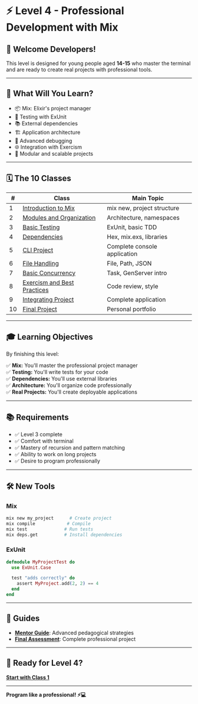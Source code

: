 # ⚡ Level 4 - Professional Development with Mix

## 👋 Welcome Developers!

This level is designed for young people aged **14-15** who master the terminal and are ready to create real projects with professional tools.

---

## 🎯 What Will You Learn?

* 📦 Mix: Elixir's project manager
* 🧪 Testing with ExUnit
* 📚 External dependencies
* 🏗️ Application architecture
* 🔧 Advanced debugging
* 🌐 Integration with Exercism
* 🚀 Modular and scalable projects

---

## 🗓️ The 10 Classes

| # | Class | Main Topic |
|---|-------|------------|
| 1 | [Introduction to Mix](classes/class_01_intro_to_mix.md) | mix new, project structure |
| 2 | [Modules and Organization](classes/class_02_modules_and_organization.md) | Architecture, namespaces |
| 3 | [Basic Testing](classes/class_03_basic_testing.md) | ExUnit, basic TDD |
| 4 | [Dependencies](classes/class_04_dependencies.md) | Hex, mix.exs, libraries |
| 5 | [CLI Project](classes/class_05_cli_project.md) | Complete console application |
| 6 | [File Handling](classes/class_06_file_handling.md) | File, Path, JSON |
| 7 | [Basic Concurrency](classes/class_07_basic_concurrency.md) | Task, GenServer intro |
| 8 | [Exercism and Best Practices](classes/class_08_exercism_practices.md) | Code review, style |
| 9 | [Integrating Project](classes/class_09_integrating_project.md) | Complete application |
| 10 | [Final Project](classes/class_10_final_project.md) | Personal portfolio |

---

## 🎓 Learning Objectives

By finishing this level:

✅ **Mix:** You'll master the professional project manager  
✅ **Testing:** You'll write tests for your code  
✅ **Dependencies:** You'll use external libraries  
✅ **Architecture:** You'll organize code professionally  
✅ **Real Projects:** You'll create deployable applications

---

## 📚 Requirements

- ✅ Level 3 complete
- ✅ Comfort with terminal
- ✅ Mastery of recursion and pattern matching
- ✅ Ability to work on long projects
- ✅ Desire to program professionally

---

## 🛠️ New Tools

### Mix

```bash
mix new my_project      # Create project
mix compile            # Compile
mix test              # Run tests
mix deps.get          # Install dependencies
```

### ExUnit

```elixir
defmodule MyProjectTest do
  use ExUnit.Case

  test "adds correctly" do
    assert MyProject.add(2, 2) == 4
  end
end
```

---

## 📖 Guides

- **[Mentor Guide](mentor_guide.md)**: Advanced pedagogical strategies
- **[Final Assessment](final_assessment.md)**: Complete professional project

---

## 🚀 Ready for Level 4?

**[Start with Class 1](classes/class_01_intro_to_mix.md)**

---

**Program like a professional! ⚡💻**

